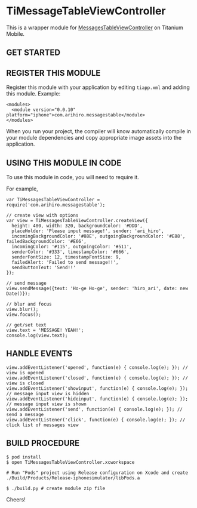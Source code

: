 TiMessageTableViewController
============================

This is a wrapper module for [MessagesTableViewController](https://github.com/jessesquires/MessagesTableViewController) on Titanium Mobile.

GET STARTED
------------

REGISTER THIS MODULE
---------------------

Register this module with your application by editing `tiapp.xml` and adding this module.
Example:

```
<modules>
  <module version="0.0.10" platform="iphone">com.arihiro.messagestable</module>
</modules>
```

When you run your project, the compiler will know automatically compile in your module
dependencies and copy appropriate image assets into the application.

USING THIS MODULE IN CODE
-------------------------

To use this module in code, you will need to require it.

For example,

```
var TiMessagesTableViewController = require('com.arihiro.messagestable');

// create view with options
var view = TiMessagesTableViewController.createView({
  height: 480, width: 320, backgroundColor: '#DDD',
  placeHolder: 'Please input message!', sender: 'ari_hiro',
  incomingBackgroundColor: '#88E', outgoingBackgroundColor: '#E88', failedBackgroundColor: '#E66',
  incomingColor: '#115', outgoingColor: '#511',
  senderColor: '#333', timestampColor: '#666',
  senderFontSize: 12, timestampFontSize: 9,
  failedAlert: 'Failed to send message!!',
  sendButtonText: 'Send!!'
});

// send message
view.sendMessage({text: 'Ho-ge Ho-ge', sender: 'hiro_ari', date: new Date()});

// blur and focus
view.blur();
view.focus();

// get/set text
view.text = 'MESSAGE! YEAH!';
console.log(view.text);
```

HANDLE EVENTS
-------------

```
view.addEventListener('opened', function(e) { console.log(e); }); // view is opened
view.addEventListener('closed', function(e) { console.log(e); }); // view is closed
view.addEventListener('showinput', function(e) { console.log(e); }); // message input view is hidden
view.addEventListener('hideinput', function(e) { console.log(e); }); // message input view is shown
view.addEventListener('send', function(e) { console.log(e); }); // send a message
view.addEventListener('click', function(e) { console.log(e); }); // click list of messages view
```

BUILD PROCEDURE
---------------

```
$ pod install
$ open TiMessagesTableViewController.xcworkspace

# Run "Pods" project using Release configuration on Xcode and create ./Build/Products/Release-iphonesimulator/libPods.a

$ ./build.py # create module zip file
```

Cheers!
